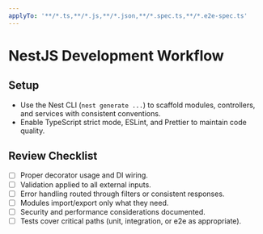 ```yaml
---
applyTo: '**/*.ts,**/*.js,**/*.json,**/*.spec.ts,**/*.e2e-spec.ts'
---
```


# NestJS Development Workflow

## Setup
- Use the Nest CLI (`nest generate ...`) to scaffold modules, controllers, and services with consistent conventions.
- Enable TypeScript strict mode, ESLint, and Prettier to maintain code quality.

## Review Checklist
- [ ] Proper decorator usage and DI wiring.
- [ ] Validation applied to all external inputs.
- [ ] Error handling routed through filters or consistent responses.
- [ ] Modules import/export only what they need.
- [ ] Security and performance considerations documented.
- [ ] Tests cover critical paths (unit, integration, or e2e as appropriate).
